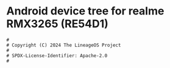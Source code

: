 # Android device tree for realme RMX3265 (RE54D1)

```
#
# Copyright (C) 2024 The LineageOS Project
#
# SPDX-License-Identifier: Apache-2.0
#
```

